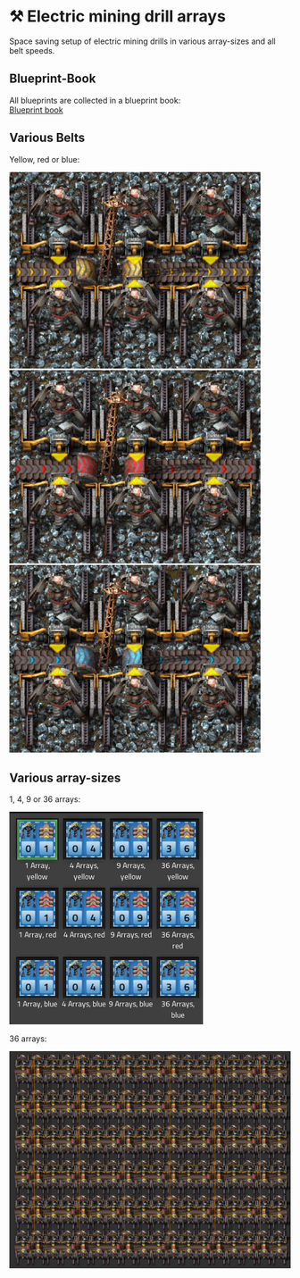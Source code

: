 # :hammer_and_pick: Electric mining drill arrays

Space saving setup of electric mining drills in various array-sizes and all belt speeds.  

## Blueprint-Book
All blueprints are collected in a blueprint book:  
[Blueprint book](https://raw.githubusercontent.com/RundesBalli/factorio-blueprints/master/electric-mining-drill-arrays/blueprint-book.txt)

## Various Belts
Yellow, red or blue:  

<img src="img/1-array%2Cyellow.png" alt="RundesBalli" width="450"/>  
<img src="img/1-array%2Cred.png" alt="RundesBalli" width="450"/>  
<img src="img/1-array%2Cblue.png" alt="RundesBalli" width="450"/>

## Various array-sizes
1, 4, 9 or 36 arrays:  

<img src="img/various-sizes.png" alt="RundesBalli"/>  

36 arrays:  

<img src="img/36-arrays%2Cred.png" alt="RundesBalli" width="600"/>  

